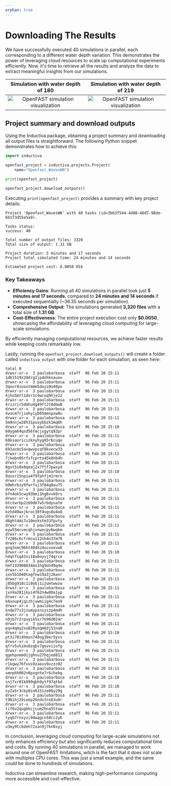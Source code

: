 ```yaml
---
orphan: true
---
```


# Downloading The Results

We have successfully executed 40 simulations in parallel, each corresponding to
a different water depth variation. This demonstrates the power of leveraging
cloud resources to scale up computational experiments efficiently. Now, it's
time to retrieve all the results and analyze the data to extract meaningful
insights from our simulations.

| Simulation with water depth of 180 | Simulation with water depth of 219 |
|:---------------:|:-----------------:|
| <img src="../_static/openfast_animation_30_fps_180.gif" alt="OpenFAST simulation visualization"> |<img src="../_static/openfast_animation_30_fps_220.gif" alt="OpenFAST simulation visualization">|

## Project summary and download outputs

Using the Inductiva package, obtaining a project summary and downloading all
output files is straightforward. The following Python snippet demonstrates
how to achieve this:

```python
import inductiva

openfast_project = inductiva.projects.Project(
    name="Openfast_WavesWN")

print(openfast_project)

openfast_project.download_outputs()
```

Executing `print(openfast_project)` provides a summary with key project details:

```
Project 'Openfast_WavesWN' with 40 tasks (id=3bb3f544-4d08-46d7-98de-6b1f3d55e5a9).

Tasks status:
success: 40

Total number of output files: 3320
Total size of output: 1.31 GB

Project duration: 5 minutes and 17 seconds
Project total simulated time: 24 minutes and 14 seconds

Estimated project cost: 0.0050 US$
```

### Key Takeaways

- **Efficiency Gains**: Running all 40 simulations in parallel took just
**5 minutes and 17 seconds**, compared to **24 minutes and 14 seconds** if
executed sequentially (~36.35 seconds per simulation).
- **Comprehensive Output**: The simulations generated **3,320 files** with a
total size of **1.31 GB**.
- **Cost-Effectiveness**: The entire project execution cost only **$0.0050**,
showcasing the affordability of leveraging cloud computing for large-scale simulations.

By efficiently managing computational resources, we achieve faster results while
keeping costs remarkably low.

Lastly, running the `openfast_project.download_outputs()` will create a folder
called `inductiva_output` with one folder for each simulation, as seen here:

```
total 0
drwxr-xr-x  3 paulobarbosa  staff  96 Feb 20 15:11 1d61519z29drg2jp4nhknauoo
drwxr-xr-x  3 paulobarbosa  staff  96 Feb 20 15:11 3qoor8iooxtmmm5dozs0o40px
drwxr-xr-x  3 paulobarbosa  staff  96 Feb 20 15:11 4jho5mrt1dvr1c4wcsq9hje2z
drwxr-xr-x  3 paulobarbosa  staff  96 Feb 20 15:11 4rzzrir5dmhu4g49ft2t8dmw0
drwxr-xr-x  3 paulobarbosa  staff  96 Feb 20 15:11 4vocm7rjiehyiyb05mmnpxw0u
drwxr-xr-x  3 paulobarbosa  staff  96 Feb 20 15:11 5m9nnjw28h31puxybbzk1mq6h
drwxr-xr-x  3 paulobarbosa  staff  96 Feb 20 15:10 60ygm64qsd56fmcjxgytq93pr
drwxr-xr-x  3 paulobarbosa  staff  96 Feb 20 15:11 68ksaoricizknyhyg65r6cuqo
drwxr-xr-x  3 paulobarbosa  staff  96 Feb 20 15:11 691acms5avqwvpcqf8kvecw33
drwxr-xr-x  3 paulobarbosa  staff  96 Feb 20 15:11 7jkebn05rfsfcprto45k8nb4h
drwxr-xr-x  3 paulobarbosa  staff  96 Feb 20 15:11 8gvt5i0x0qeaj2x7ftf7pwxyd
drwxr-xr-x  3 paulobarbosa  staff  96 Feb 20 15:10 9ousr15npia4f9fphfjm1rmrn
drwxr-xr-x  3 paulobarbosa  staff  96 Feb 20 15:11 b0mhrbzy9fwrfuj3f84q8ou75
drwxr-xr-x  3 paulobarbosa  staff  96 Feb 20 15:11 bfn4ok5cwy93bmi1hg6vvk0rs
drwxr-xr-x  3 paulobarbosa  staff  96 Feb 20 15:11 btctwrbp2z69db7w5rbdyuatm
drwxr-xr-x  3 paulobarbosa  staff  96 Feb 20 15:11 bzhd49wxjkroc30f4vgs8u4o8
drwxr-xr-x  3 paulobarbosa  staff  96 Feb 20 15:11 d6ght4mi7u10mzkstm33fpvty
drwxr-xr-x  3 paulobarbosa  staff  96 Feb 20 15:11 eyw55mcvecqhjxnwncpy6wqkm
drwxr-xr-x  3 paulobarbosa  staff  96 Feb 20 15:11 fr286c6cfrmcus12nh4n37m78
drwxr-xr-x  3 paulobarbosa  staff  96 Feb 20 15:11 gnq3smc96ht404hz4ucvoovw6
drwxr-xr-x  3 paulobarbosa  staff  96 Feb 20 15:10 h4qtfsq43si18a6oyvj74qrce
drwxr-xr-x  3 paulobarbosa  staff  96 Feb 20 15:11 hmf133908834ms1hg9oh49q4e
drwxr-xr-x  3 paulobarbosa  staff  96 Feb 20 15:11 iox5b1040tagfnwi9a3j26axr
drwxr-xr-x  3 paulobarbosa  staff  96 Feb 20 15:11 j85bg918c1i0obj1izumtwwzw
drwxr-xr-x  3 paulobarbosa  staff  96 Feb 20 15:11 jxn9a281jkyi4f62n4w80a1yp
drwxr-xr-x  3 paulobarbosa  staff  96 Feb 20 15:11 k6xoup4jqczhjuwmiig4c7eo9
drwxr-xr-x  3 paulobarbosa  staff  96 Feb 20 15:11 kndw77s3jzumypsnssszp4m4h
drwxr-xr-x  3 paulobarbosa  staff  96 Feb 20 15:11 n0jb7r2rpuyik5xr7e96d024r
drwxr-xr-x  3 paulobarbosa  staff  96 Feb 20 15:11 pqv4qmy2so820yoqm6dj51na0
drwxr-xr-x  3 paulobarbosa  staff  96 Feb 20 15:10 pt3i70i4hmzn740og3ber5yvs
drwxr-xr-x  3 paulobarbosa  staff  96 Feb 20 15:11 qfrv5vkims0zqbv7gevviiofg
drwxr-xr-x  3 paulobarbosa  staff  96 Feb 20 15:11 qgehpoemdijghnu27hqjed813
drwxr-xr-x  3 paulobarbosa  staff  96 Feb 20 15:11 r1kqwy76fvus9zaevv9xzzc02
drwxr-xr-x  3 paulobarbosa  staff  96 Feb 20 15:11 smnphh002n0pxqnte7r6ihekg
drwxr-xr-x  3 paulobarbosa  staff  96 Feb 20 15:10 snj7xr01k099qbh9ytf97qtbd
drwxr-xr-x  3 paulobarbosa  staff  96 Feb 20 15:10 sy2a5r3cby0in6151ze06y29g
drwxr-xr-x  3 paulobarbosa  staff  96 Feb 20 15:11 t98ihj29ieep26ndstns63u9r
drwxr-xr-x  3 paulobarbosa  staff  96 Feb 20 15:11 tif6v2qugbkcjcum2hna5ttow
drwxr-xr-x  3 paulobarbosa  staff  96 Feb 20 15:11 tyqb7rnsyzi94wqgcn58cc2y6
drwxr-xr-x  3 paulobarbosa  staff  96 Feb 20 15:11 u3my9tc6deh72xan9j7kn0syj
```

In conclusion, leveraging cloud computing for large-scale simulations not only
enhances efficiency but also significantly reduces computational time and costs.
By running 40 simulations in parallel, we managed to work around one of OpenFAST
limitations, witch is the fact that it does not scale with multiples CPU cores.
This was just a small example, and the same could be done to hundreds of simulations.

Inductiva can streamline research, making high-performance computing more accessible and cost-effective.
